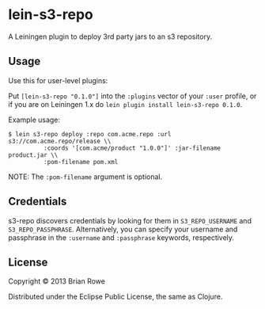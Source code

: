 # lein-s3-repo

A Leiningen plugin to deploy 3rd party jars to an s3 repository.

## Usage

Use this for user-level plugins:

Put `[lein-s3-repo "0.1.0"]` into the `:plugins` vector of your
`:user` profile, or if you are on Leiningen 1.x do `lein plugin install
lein-s3-repo 0.1.0`.

Example usage:

    $ lein s3-repo deploy :repo com.acme.repo :url s3://com.acme.repo/release \\
              :coords '[com.acme/product "1.0.0"]' :jar-filename product.jar \\
              :pom-filename pom.xml

NOTE: The `:pom-filename` argument is optional.

## Credentials

s3-repo discovers credentials by looking for them in
`S3_REPO_USERNAME` and `S3_REPO_PASSPHRASE`. Alternatively, you can
specify your username and passphrase in the `:username` and
`:passphrase` keywords, respectively.

## License

Copyright © 2013 Brian Rowe

Distributed under the Eclipse Public License, the same as Clojure.
